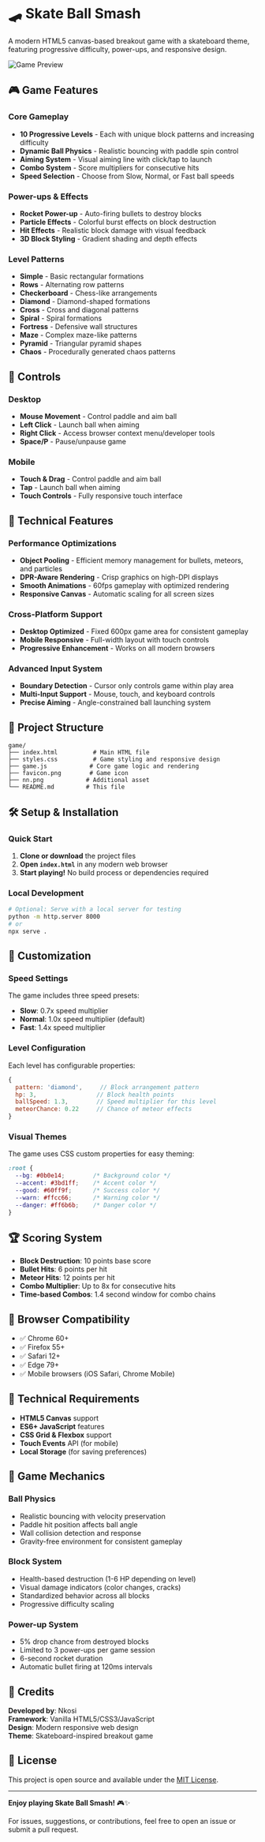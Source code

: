# 🛹 Skate Ball Smash

A modern HTML5 canvas-based breakout game with a skateboard theme, featuring progressive difficulty, power-ups, and responsive design.

![Game Preview](favicon.png)

## 🎮 Game Features

### Core Gameplay
- **10 Progressive Levels** - Each with unique block patterns and increasing difficulty
- **Dynamic Ball Physics** - Realistic bouncing with paddle spin control
- **Aiming System** - Visual aiming line with click/tap to launch
- **Combo System** - Score multipliers for consecutive hits
- **Speed Selection** - Choose from Slow, Normal, or Fast ball speeds

### Power-ups & Effects
- **Rocket Power-up** - Auto-firing bullets to destroy blocks
- **Particle Effects** - Colorful burst effects on block destruction
- **Hit Effects** - Realistic block damage with visual feedback
- **3D Block Styling** - Gradient shading and depth effects

### Level Patterns
- **Simple** - Basic rectangular formations
- **Rows** - Alternating row patterns
- **Checkerboard** - Chess-like arrangements
- **Diamond** - Diamond-shaped formations
- **Cross** - Cross and diagonal patterns
- **Spiral** - Spiral formations
- **Fortress** - Defensive wall structures
- **Maze** - Complex maze-like patterns
- **Pyramid** - Triangular pyramid shapes
- **Chaos** - Procedurally generated chaos patterns

## 🎯 Controls

### Desktop
- **Mouse Movement** - Control paddle and aim ball
- **Left Click** - Launch ball when aiming
- **Right Click** - Access browser context menu/developer tools
- **Space/P** - Pause/unpause game

### Mobile
- **Touch & Drag** - Control paddle and aim ball
- **Tap** - Launch ball when aiming
- **Touch Controls** - Fully responsive touch interface

## 🚀 Technical Features

### Performance Optimizations
- **Object Pooling** - Efficient memory management for bullets, meteors, and particles
- **DPR-Aware Rendering** - Crisp graphics on high-DPI displays
- **Smooth Animations** - 60fps gameplay with optimized rendering
- **Responsive Canvas** - Automatic scaling for all screen sizes

### Cross-Platform Support
- **Desktop Optimized** - Fixed 600px game area for consistent gameplay
- **Mobile Responsive** - Full-width layout with touch controls
- **Progressive Enhancement** - Works on all modern browsers

### Advanced Input System
- **Boundary Detection** - Cursor only controls game within play area
- **Multi-Input Support** - Mouse, touch, and keyboard controls
- **Precise Aiming** - Angle-constrained ball launching system

## 📁 Project Structure

```
game/
├── index.html          # Main HTML file
├── styles.css          # Game styling and responsive design
├── game.js            # Core game logic and rendering
├── favicon.png        # Game icon
├── nn.png            # Additional asset
└── README.md         # This file
```

## 🛠️ Setup & Installation

### Quick Start
1. **Clone or download** the project files
2. **Open `index.html`** in any modern web browser
3. **Start playing!** No build process or dependencies required

### Local Development
```bash
# Optional: Serve with a local server for testing
python -m http.server 8000
# or
npx serve .
```

## 🎨 Customization

### Speed Settings
The game includes three speed presets:
- **Slow**: 0.7x speed multiplier
- **Normal**: 1.0x speed multiplier (default)
- **Fast**: 1.4x speed multiplier

### Level Configuration
Each level has configurable properties:
```javascript
{
  pattern: 'diamond',     // Block arrangement pattern
  hp: 3,                 // Block health points
  ballSpeed: 1.3,        // Speed multiplier for this level
  meteorChance: 0.22     // Chance of meteor effects
}
```

### Visual Themes
The game uses CSS custom properties for easy theming:
```css
:root {
  --bg: #0b0e14;        /* Background color */
  --accent: #3bd1ff;    /* Accent color */
  --good: #60ff9f;      /* Success color */
  --warn: #ffcc66;      /* Warning color */
  --danger: #ff6b6b;    /* Danger color */
}
```

## 🏆 Scoring System

- **Block Destruction**: 10 points base score
- **Bullet Hits**: 6 points per hit
- **Meteor Hits**: 12 points per hit
- **Combo Multiplier**: Up to 8x for consecutive hits
- **Time-based Combos**: 1.4 second window for combo chains

## 📱 Browser Compatibility

- ✅ Chrome 60+
- ✅ Firefox 55+
- ✅ Safari 12+
- ✅ Edge 79+
- ✅ Mobile browsers (iOS Safari, Chrome Mobile)

## 🔧 Technical Requirements

- **HTML5 Canvas** support
- **ES6+ JavaScript** features
- **CSS Grid & Flexbox** support
- **Touch Events** API (for mobile)
- **Local Storage** (for saving preferences)

## 🎯 Game Mechanics

### Ball Physics
- Realistic bouncing with velocity preservation
- Paddle hit position affects ball angle
- Wall collision detection and response
- Gravity-free environment for consistent gameplay

### Block System
- Health-based destruction (1-6 HP depending on level)
- Visual damage indicators (color changes, cracks)
- Standardized behavior across all blocks
- Progressive difficulty scaling

### Power-up System
- 5% drop chance from destroyed blocks
- Limited to 3 power-ups per game session
- 6-second rocket duration
- Automatic bullet firing at 120ms intervals

## 🌟 Credits

**Developed by**: Nkosi  
**Framework**: Vanilla HTML5/CSS3/JavaScript  
**Design**: Modern responsive web design  
**Theme**: Skateboard-inspired breakout game  

## 📄 License

This project is open source and available under the [MIT License](LICENSE).

---

**Enjoy playing Skate Ball Smash!** 🎮✨

For issues, suggestions, or contributions, feel free to open an issue or submit a pull request.
